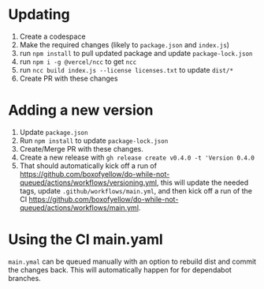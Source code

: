 # Updating 
1. Create a codespace
1. Make the required changes (likely to `package.json` and `index.js`)
1. run `npm install` to pull updated package and update `package-lock.json`
1. run `npm i -g @vercel/ncc` to get `ncc`
1. run `ncc build index.js --license licenses.txt` to update `dist/*`
1. Create PR with these changes

# Adding a new version
1. Update `package.json`
1. Run `npm install` to update `package-lock.json`
1. Create/Merge PR with these changes.
1. Create a new release with `gh release create v0.4.0 -t 'Version 0.4.0`
1. That should automatically kick off a run of https://github.com/boxofyellow/do-while-not-queued/actions/workflows/versioning.yml, this will update the needed tags, update `.github/workflows/main.yml`, and then kick off a run of the CI https://github.com/boxofyellow/do-while-not-queued/actions/workflows/main.yml.

# Using the CI main.yaml
`main.ymal` can be queued manually with an option to rebuild dist and commit the changes back.  This will automatically happen for for dependabot branches.
